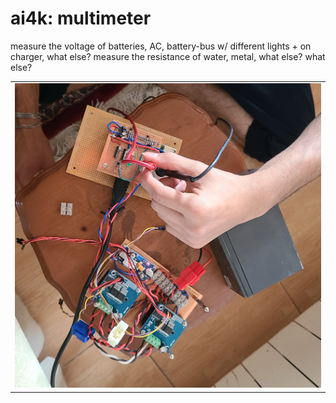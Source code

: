 # ai4k: multimeter

measure the voltage of batteries, AC, battery-bus w/ different lights + on charger, what else?
measure the resistance of water, metal, what else?
what else?

|   |
| --- |
| [![image](https://github.com/kamangir/assets2/raw/main/ai4k/20250616_112027.jpg?raw=true)](https://github.com/kamangir/assets2/raw/main/ai4k/20250616_112027.jpg?raw=true) |

